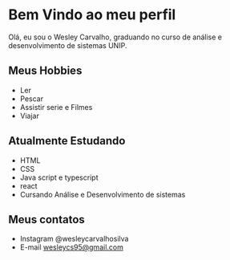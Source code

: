 # Bem Vindo ao meu perfil
Olá, eu sou o Wesley Carvalho, graduando no curso de análise e desenvolvimento de sistemas UNIP.

## Meus Hobbies
- Ler
- Pescar
- Assistir serie e Filmes
- Viajar

## Atualmente Estudando
-  HTML
-  CSS
-  Java script e typescript
-  react
-  Cursando Análise e Desenvolvimento de sistemas

##  Meus contatos

- Instagram @wesleycarvalhosilva
- E-mail  wesleycs95@gmail.com
